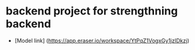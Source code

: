   # backend project for strengthning backend
  
- [Model link] (https://app.eraser.io/workspace/YtPqZ1VogxGy1jzIDkzj)